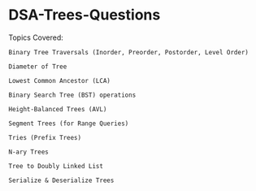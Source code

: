 ﻿# DSA-Trees-Questions

 Topics Covered:

    Binary Tree Traversals (Inorder, Preorder, Postorder, Level Order)

    Diameter of Tree

    Lowest Common Ancestor (LCA)

    Binary Search Tree (BST) operations

    Height-Balanced Trees (AVL)

    Segment Trees (for Range Queries)

    Tries (Prefix Trees)

    N-ary Trees

    Tree to Doubly Linked List

    Serialize & Deserialize Trees
